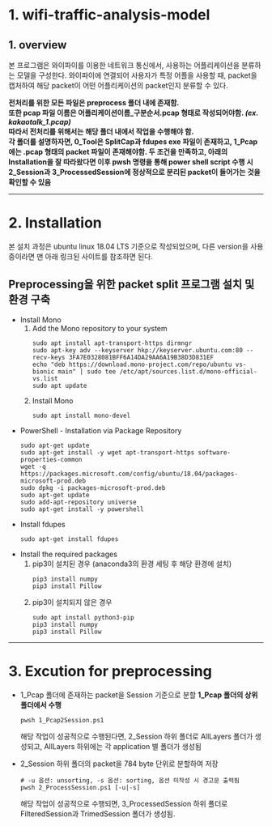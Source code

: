 # 1. wifi-traffic-analysis-model
 ## 1. overview
 본 프로그램은 와이파이를 이용한 네트워크 통신에서, 사용하는 어플리케이션을 분류하는 모델을 구성한다.
 와이파이에 연결되어 사용자가 특정 어플을 사용할 때, packet을 캡처하여 해당 packet이 어떤 어플리케이션의 packet인지 분류할 수 있다. 
 
 
 **전처리를 위한 모든 파일은 preprocess 폴더 내에 존재함.   
   또한 pcap 파일 이름은 어플리케이션이름_구분순서.pcap 형태로 작성되어야함. *(ex. kakaotalk_1.pcap)*  
   따라서 전처리를 위해서는 해당 폴더 내에서 작업을 수행해야 함.   
   각 폴더를 설명하자면, 0_Tool은 SplitCap과 fdupes exe 파일이 존재하고, 1_Pcap에는 .pcap 형태의 packet 파일이 존재해야함.
   두 조건을 만족하고, 아래의 Installation을 잘 따라왔다면 이후 pwsh 명령을 통해 power shell script 수행 시 2_Session과 3_ProcessedSession에 정상적으로 분리된 packet이 들어가는 것을 확인할 수 있음**
   
---
# 2. Installation  
본 설치 과정은 ubuntu linux 18.04 LTS 기준으로 작성되었으며, 다른 version을 사용중이라면 맨 아래 링크된 사이트를 참조하면 된다. 
 ##  Preprocessing을 위한 packet split 프로그램 설치 및 환경 구축
 
 * Install Mono
   1. Add the Mono repository to your system
      ``` 
      sudo apt install apt-transport-https dirmngr 
      sudo apt-key adv --keyserver hkp://keyserver.ubuntu.com:80 --recv-keys 3FA7E0328081BFF6A14DA29AA6A19B38D3D831EF 
      echo "deb https://download.mono-project.com/repo/ubuntu vs-bionic main" | sudo tee /etc/apt/sources.list.d/mono-official-vs.list 
      sudo apt update 
      ```
   2. Install Mono
      ```
      sudo apt install mono-devel
      ```
  * PowerShell - Installation via Package Repository
       ```
       sudo apt-get update
       sudo apt-get install -y wget apt-transport-https software-properties-common
       wget -q https://packages.microsoft.com/config/ubuntu/18.04/packages-microsoft-prod.deb
       sudo dpkg -i packages-microsoft-prod.deb
       sudo apt-get update
       sudo add-apt-repository universe
       sudo apt-get install -y powershell
       ```
  * Install fdupes
    ```
    sudo apt-get install fdupes
    ```
  * Install the required packages
    1. pip3이 설치된 경우 (anaconda3의 환경 세팅 후 해당 환경에 설치)
       ```
       pip3 install numpy
       pip3 install Pillow
       ```
    2. pip3이 설치되지 않은 경우
       ```
       sudo apt install python3-pip
       pip3 install numpy
       pip3 install Pillow
       ```
---
# 3. Excution for preprocessing 
   * 1_Pcap 폴더에 존재하는 packet을 Session 기준으로 분할
     **1_Pcap 폴더의 상위 폴더에서 수행**
     ```
     pwsh 1_Pcap2Session.ps1
     ```
     해당 작업이 성공적으로 수행된다면, 2_Session 하위 폴더로 AllLayers 폴더가 생성되고, AllLayers 하위에는 각 application 별 폴더가 생성됨  
     
   * 2_Session 하위 폴더의 packet을 784 byte 단위로 분할하여 저장 
     ```
     # -u 옵션: unsorting, -s 옵션: sorting, 옵션 미작성 시 경고문 출력됨
     pwsh 2_ProcessSession.ps1 [-u|-s] 
     ```
     해당 작업이 성공적으로 수행되면, 3_ProcessedSession 하위 폴더로 FilteredSession과 TrimedSession 폴더가 생성됨. 
